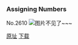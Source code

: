 ### Assigning Numbers
No.2610
![图片不见了~~~](https://imgs.xkcd.com/comics/assigning_numbers.png)

[原址](https://xkcd.com//2610) [下载](https://imgs.xkcd.com/comics/assigning_numbers.png)


